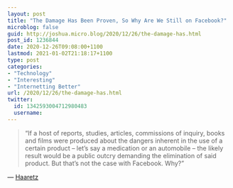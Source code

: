```yaml
---
layout: post
title: "The Damage Has Been Proven, So Why Are We Still on Facebook?"
microblog: false
guid: http://joshua.micro.blog/2020/12/26/the-damage-has.html
post_id: 1236844
date: 2020-12-26T09:08:00+1100
lastmod: 2021-01-02T21:18:17+1100
type: post
categories:
- "Technology"
- "Interesting"
- "Internetting Better"
url: /2020/12/26/the-damage-has.html
twitter:
  id: 1342593004712980483
  username: 
---
```

> “If a host of reports, studies, articles, commissions of inquiry, books and films were produced about the dangers inherent in the use of a certain product – let’s say a medication or an automobile – the likely result would be a public outcry demanding the elimination of said product. But that’s not the case with Facebook. Why?”

— [Haaretz](https://www.haaretz.com/us-news/.premium.MAGAZINE-the-damage-has-been-proven-so-why-are-we-still-on-facebook-1.9400662)
